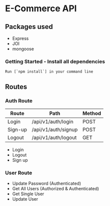 # E-Commerce API

## Packages used

- Express
- JOI
- mongoose

### Getting Started - Install all dependencies

```
Run [`npm install`] in your command line
```

## Routes

### Auth Route

| Route   | Path                | Method |
| ------- | ------------------- | ------ |
| Login   | /api/v1/auth/login  | POST   |
| Sign-up | /api/v1/auth/signup | POST   |
| Logout  | /api/v1/auth/logout | GET    |

- Login
- Logout
- Sign up

### User Route

- Update Password (Authenticated)
- Get All Users (Authorized & Authenticated)
- Get Single User
- Update User
